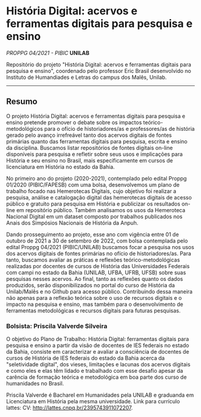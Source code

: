 # História Digital: acervos e ferramentas digitais para pesquisa e ensino

_PROPPG 04/2021 - PIBIC_ **UNILAB**

Repositório do projeto "História Digital: acervos e ferramentas digitais para pesquisa e ensino", coordenado pelo professor Eric Brasil desenvolvido no Instituto de Humandiades e Letras do campus dos Malês, Unilab.

---

## **Resumo**

O projeto História Digital: acervos e ferramentas digitais para pesquisa e ensino pretende promover o debate sobre os impactos teórico-
metodológicos para o ofício de historiadores/as e professores/as de história gerado pelo avanço irrefreável tanto dos acervos digitais de fontes
primárias quanto das ferramentas digitais para pesquisa, escrita e ensino da disciplina. Buscamos listar repositórios de fontes digitais on-line
disponíveis para pesquisa e refletir sobre seus usos e implicações para História e seu ensino no Brasil, mais especificamente em cursos de
licenciatura em História no estado da Bahia.

No primeiro ano do projeto (2020-2021), contemplado pelo edital Proppg 01/2020 (PIBIC/FAPESB) com uma bolsa, desenvolvemos um plano de trabalho focado nas Hemerotecas Digitais, cujo objetivo foi realizar a pesquisa, análise e catalogação digital das hemerotecas digitais de acesso público e gratuito para pesquisa em História e publicizar os resultados on-line em repositório público. Também analisamos os usos da Hemeroteca Nacional Digital em um dataset composto por trabalhos publicados nos Anais dos Simpósios Nacionais de História da Anpuh.

Dando prosseguimento ao projeto, esse ano com vigência entre 01 de outubro de 2021 a 30 de setembro de 2022, com bolsa contemplada pelo edital Proppg 04/2021 (PIBIC/UNILAB) buscamos focar a pesquisa nos usos dos acervos digitais de fontes primárias no ofício de historiadores/as. Para tanto, buscamos avaliar as práticas e reflexões teórico-metodológicas realizadas por docentes de cursos de História das Universidades Federais com campi no estado da Bahia (UNILAB, UFBA, UFRB, UFSB) sobre suas pesquisas nesses acervos. Ao final, tanto as reflexões quanto os dados produzidos, serão disponibilizados no portal do curso de História da Unilab/Malês e no Github para acesso público. Contribuindo dessa maneira não apenas para a reflexão teórica sobre o uso de recursos digitais e o impacto na pesquisa e ensino, mas também para o desenvolvimento de ferramentas metodológicas e recursos digitais para futuras pesquisas.

### Bolsista: Priscila Valverde Silveira

O objetivo do  Plano de Trabalho: História Digital: ferramentas digitais para pesquisa e ensino a partir da visão de docentes de IES federais no estado da Bahia, consiste em caracterizar e avaliar a consciência de docentes de cursos de História de IES federais do estado da Bahia acerca da "seletividade digital", dos vieses, limitações e lacunas dos acervos digitais e como eles e elas têm lidado e trabalhado com esse desafio apesar da carência de formação teórica e metodológica em boa parte dos curso de humanidades no Brasil.

Priscila Valverde é Bacharel em Humanidades pela UNILAB e graduanda em Licenciatura em História pela mesma universidade. Link para currículo lattes: CV: http://lattes.cnpq.br/2395743911072207.
